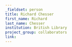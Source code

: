 ```yaml
---
_fieldset: person
title: Richard Chesser
first_name: Richard
last_name: Chesser
institution: British Library
project_group: collaborators
link: 
---
```

